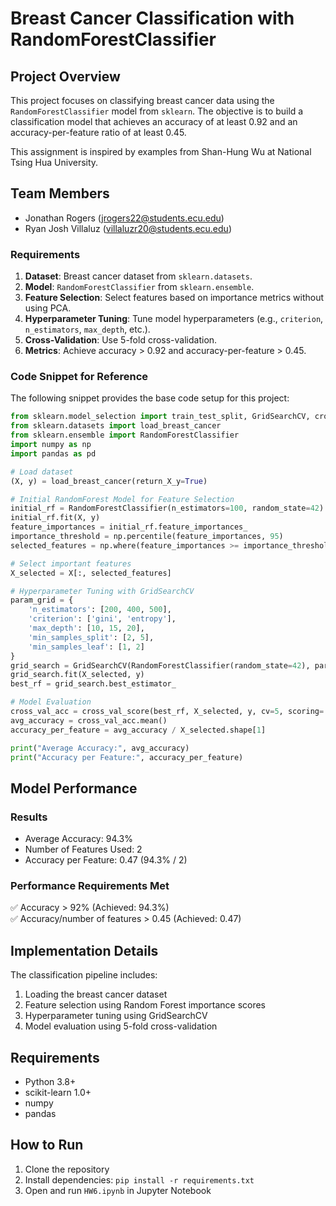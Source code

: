 # Breast Cancer Classification with RandomForestClassifier

## Project Overview

This project focuses on classifying breast cancer data using the `RandomForestClassifier` model from `sklearn`. The objective is to build a classification model that achieves an accuracy of at least 0.92 and an accuracy-per-feature ratio of at least 0.45.

This assignment is inspired by examples from Shan-Hung Wu at National Tsing Hua University.

## Team Members
- Jonathan Rogers (jrogers22@students.ecu.edu)
- Ryan Josh Villaluz (villaluzr20@students.ecu.edu)

### Requirements

1. **Dataset**: Breast cancer dataset from `sklearn.datasets`.
2. **Model**: `RandomForestClassifier` from `sklearn.ensemble`.
3. **Feature Selection**: Select features based on importance metrics without using PCA.
4. **Hyperparameter Tuning**: Tune model hyperparameters (e.g., `criterion`, `n_estimators`, `max_depth`, etc.).
5. **Cross-Validation**: Use 5-fold cross-validation.
6. **Metrics**: Achieve accuracy > 0.92 and accuracy-per-feature > 0.45.

### Code Snippet for Reference
The following snippet provides the base code setup for this project:

```python
from sklearn.model_selection import train_test_split, GridSearchCV, cross_val_score
from sklearn.datasets import load_breast_cancer
from sklearn.ensemble import RandomForestClassifier
import numpy as np
import pandas as pd

# Load dataset
(X, y) = load_breast_cancer(return_X_y=True)

# Initial RandomForest Model for Feature Selection
initial_rf = RandomForestClassifier(n_estimators=100, random_state=42)
initial_rf.fit(X, y)
feature_importances = initial_rf.feature_importances_
importance_threshold = np.percentile(feature_importances, 95)
selected_features = np.where(feature_importances >= importance_threshold)[0]

# Select important features
X_selected = X[:, selected_features]

# Hyperparameter Tuning with GridSearchCV
param_grid = {
    'n_estimators': [200, 400, 500],
    'criterion': ['gini', 'entropy'],
    'max_depth': [10, 15, 20],
    'min_samples_split': [2, 5],
    'min_samples_leaf': [1, 2]
}
grid_search = GridSearchCV(RandomForestClassifier(random_state=42), param_grid, cv=5, scoring='accuracy', n_jobs=-1)
grid_search.fit(X_selected, y)
best_rf = grid_search.best_estimator_

# Model Evaluation
cross_val_acc = cross_val_score(best_rf, X_selected, y, cv=5, scoring='accuracy')
avg_accuracy = cross_val_acc.mean()
accuracy_per_feature = avg_accuracy / X_selected.shape[1]

print("Average Accuracy:", avg_accuracy)
print("Accuracy per Feature:", accuracy_per_feature)
```
## Model Performance
### Results
- Average Accuracy: 94.3%
- Number of Features Used: 2
- Accuracy per Feature: 0.47 (94.3% / 2)

### Performance Requirements Met
✅ Accuracy > 92% (Achieved: 94.3%)  
✅ Accuracy/number of features > 0.45 (Achieved: 0.47)

## Implementation Details
The classification pipeline includes:
1. Loading the breast cancer dataset
2. Feature selection using Random Forest importance scores
3. Hyperparameter tuning using GridSearchCV
4. Model evaluation using 5-fold cross-validation

## Requirements
- Python 3.8+
- scikit-learn 1.0+
- numpy
- pandas

## How to Run
1. Clone the repository
2. Install dependencies: `pip install -r requirements.txt`
3. Open and run `HW6.ipynb` in Jupyter Notebook
